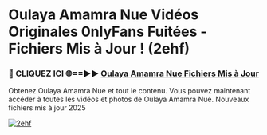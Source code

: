 # Oulaya Amamra Nue Vidéos Originales 0nlyFans Fuitées - Fichiers Mis à Jour ! (2ehf)

<h3>🔴 CLIQUEZ ICI 🌐==►► <a href="https://tinyurl.com/2pmr4ezf" rel="nofollow">Oulaya Amamra Nue Fichiers Mis à Jour</a></h3>

Obtenez Oulaya Amamra Nue et tout le contenu. Vous pouvez maintenant accéder à toutes les vidéos et photos de Oulaya Amamra Nue. Nouveaux fichiers mis à jour 2025

[![2ehf](https://i.imgur.com/6SNvagu.gif)](https://tinyurl.com/2pmr4ezf)

